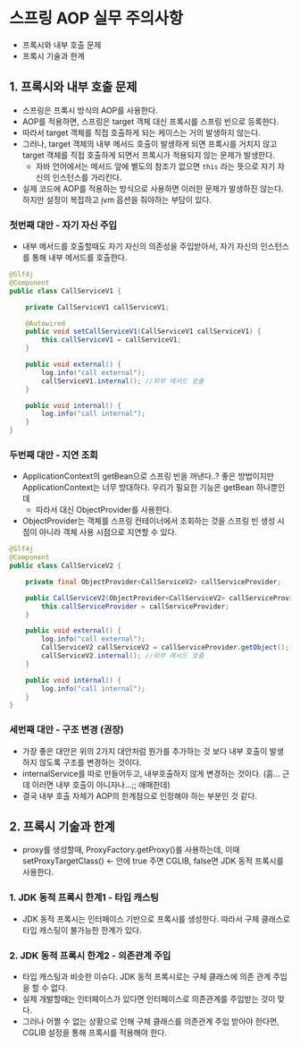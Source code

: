 # 스프링 AOP 실무 주의사항
 * 프록시와 내부 호출 문제
 * 프록시 기술과 한계


## 1. 프록시와 내부 호출 문제
 * 스프링은 프록시 방식의 AOP를 사용한다.
 * AOP를 적용하면, 스프링은 target 객체 대신 프록시를 스프링 빈으로 등록한다.
 * 따라서 target 객체를 직접 호출하게 되는 케이스는 거의 발생하지 않는다.
 * 그러나, target 객체의 내부 메서드 호출이 발생하게 되면 프록시를 거치지 않고 target 객체를 직접 호출하게 되면서 프록시가 적용되지 않는 문제가 발생한다.
    * 자바 언어에서는 메서드 앞에 별도의 참조가 없으면 `this` 라는 뜻으로 자기 자신의 인스턴스를 가리킨다.
 * 실제 코드에 AOP를 적용하는 방식으로 사용하면 이러한 문제가 발생하진 않는다. 하지만 설정이 복잡하고 jvm 옵션을 줘야하는 부담이 있다.  


### 첫번째 대안 - 자기 자신 주입
 * 내부 메서드를 호출할때도 자기 자신의 의존성을 주입받아서, 자기 자신의 인스턴스를 통해 내부 메서드를 호출한다.

```java
@Slf4j
@Component
public class CallServiceV1 {

    private CallServiceV1 callServiceV1;

    @Autowired
    public void setCallServiceV1(CallServiceV1 callServiceV1) {
        this.callServiceV1 = callServiceV1;
    }

    public void external() {
        log.info("call external");
        callServiceV1.internal(); //외부 메서드 호출
    }

    public void internal() {
        log.info("call internal");
    }
}
```


### 두번째 대안 - 지연 조회
 * ApplicationContext의 getBean으로 스프링 빈을 꺼낸다..? 좋은 방법이지만 ApplicationContext는 너무 방대하다. 우리가 필요한 기능은 getBean 하나뿐인데
    * 따라서 대신 ObjectProvider를 사용한다.
 * ObjectProvider는 객체를 스프링 컨테이너에서 조회하는 것을 스프링 빈 생성 시점이 아니라 객체 사용 시점으로 지연할 수 있다.
```java
@Slf4j
@Component
public class CallServiceV2 {

    private final ObjectProvider<CallServiceV2> callServiceProvider;

    public CallServiceV2(ObjectProvider<CallServiceV2> callServiceProvider) {
        this.callServiceProvider = callServiceProvider;
    }

    public void external() {
        log.info("call external");
        CallServiceV2 callServiceV2 = callServiceProvider.getObject();
        callServiceV2.internal(); //외부 메서드 호출
    }

    public void internal() {
        log.info("call internal");
    }
}
```

### 세번째 대안 - 구조 변경 (권장)
 * 가장 좋은 대안은 위의 2가지 대안처럼 뭔가를 추가하는 것 보다 내부 호출이 발생하지 않도록 구조를 변경하는 것이다.
 * internalService를 따로 만들어두고, 내부호출하지 않게 변경하는 것이다. (흠... 근데 이러면 내부 호출이 아니자나...;; 애매한데)
 * 결국 내부 호출 자체가 AOP의 한계점으로 인정해야 하는 부분인 것 같다.


## 2. 프록시 기술과 한계
 * proxy를 생성할때, ProxyFactory.getProxy()를 사용하는데, 이때 setProxyTargetClass() <- 안에 true 주면 CGLIB, false면 JDK 동적 프록시를 사용한다.

### 1. JDK 동적 프록시 한계1 - 타입 캐스팅
 * JDK 동적 프록시는 인터페이스 기반으로 프록시를 생성한다. 따라서 구체 클래스로 타입 캐스팅이 불가능한 한계가 있다.

### 2. JDK 동적 프록시 한계2 - 의존관계 주입
 * 타입 캐스팅과 비슷한 이슈다. JDK 동적 프록시로는 구체 클래스에 의존 관계 주입을 할 수 없다.
 * 실제 개발할때는 인터페이스가 있다면 인터페이스로 의존관계를 주입받는 것이 맞다.
 * 그러나 어쩔 수 없는 상황으로 인해 구체 클래스를 의존관계 주입 받아야 한다면, CGLIB 설정을 통해 프록시를 적용해야 한다.

  

